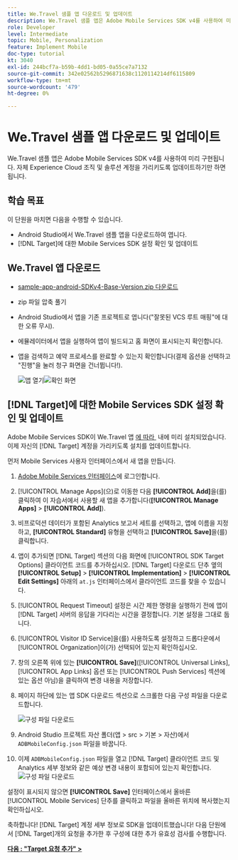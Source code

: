 ```yaml
---
title: We.Travel 샘플 앱 다운로드 및 업데이트
description: We.Travel 샘플 앱은 Adobe Mobile Services SDK v4를 사용하여 미리 구현됩니다. 자체 Experience Cloud 조직 및 솔루션 계정을 가리키도록 업데이트하기만 하면 됩니다.
role: Developer
level: Intermediate
topic: Mobile, Personalization
feature: Implement Mobile
doc-type: tutorial
kt: 3040
exl-id: 244bcf7a-b59b-4dd1-bd05-0a55ce7a7132
source-git-commit: 342e02562b5296871638c1120114214df6115809
workflow-type: tm+mt
source-wordcount: '479'
ht-degree: 0%

---
```


# We.Travel 샘플 앱 다운로드 및 업데이트

We.Travel 샘플 앱은 Adobe Mobile Services SDK v4를 사용하여 미리 구현됩니다. 자체 Experience Cloud 조직 및 솔루션 계정을 가리키도록 업데이트하기만 하면 됩니다.

## 학습 목표

이 단원을 마치면 다음을 수행할 수 있습니다.

* Android Studio에서 We.Travel 샘플 앱을 다운로드하여 엽니다.
* [!DNL Target]에 대한 Mobile Services SDK 설정 확인 및 업데이트

## We.Travel 앱 다운로드

* [sample-app-android-SDKv4-Base-Version.zip 다운로드](assets/sample-app-android-SDKv4-Base-Version.zip)
* zip 파일 압축 풀기
* Android Studio에서 앱을 기존 프로젝트로 엽니다(&quot;잘못된 VCS 루트 매핑&quot;에 대한 오류 무시).
* 에뮬레이터에서 앱을 실행하여 앱이 빌드되고 홈 화면이 표시되는지 확인합니다.
* 앱을 검색하고 예약 프로세스를 완료할 수 있는지 확인합니다(결제 옵션을 선택하고 &quot;진행&quot;을 눌러 청구 화면을 건너뜁니다!).

  ![앱 열기](assets/wetravel_homeScreen.png)![확인 화면](assets/wetravel_confirmationScreen.png)

## [!DNL Target]에 대한 Mobile Services SDK 설정 확인 및 업데이트

Adobe Mobile Services SDK이 We.Travel 앱 [에 따라 &#x200B;](https://experienceleague.adobe.com/docs/mobile-services/android/getting-started-android/requirements.html?lang=ko) 내에 미리 설치되었습니다. 이제 자신의 [!DNL Target] 계정을 가리키도록 설치를 업데이트합니다.

먼저 Mobile Services 사용자 인터페이스에서 새 앱을 만듭니다.

1. [Adobe Mobile Services 인터페이스](https://mobilemarketing.adobe.com/)에 로그인합니다.
1. [!UICONTROL Manage Apps]&#x200B;(으)로 이동한 다음 **[!UICONTROL Add]**&#x200B;을(를) 클릭하여 이 자습서에서 사용할 새 앱을 추가합니다(**[!UICONTROL Manage Apps]** > **[!UICONTROL Add]**).
1. 비프로덕션 데이터가 포함된 Analytics 보고서 세트를 선택하고, 앱에 이름을 지정하고, **[!UICONTROL Standard]** 유형을 선택하고 **[!UICONTROL Save]**&#x200B;을(를) 클릭합니다.
1. 앱이 추가되면 [!DNL Target] 섹션의 다음 화면에 [!UICONTROL SDK Target Options] 클라이언트 코드를 추가하십시오. [!DNL Target] 다운로드 단추 옆의 **[!UICONTROL Setup]** > **[!UICONTROL Implementation]** > **[!UICONTROL Edit Settings]** 아래의 `at.js` 인터페이스에서 클라이언트 코드를 찾을 수 있습니다.
1. [!UICONTROL Request Timeout] 설정은 시간 제한 명령을 실행하기 전에 앱이 [!DNL Target] 서버의 응답을 기다리는 시간을 결정합니다. 기본 설정을 그대로 둡니다.
1. [!UICONTROL Visitor ID Service]을(를) 사용하도록 설정하고 드롭다운에서 [!UICONTROL Organization]이(가) 선택되어 있는지 확인하십시오.
1. 창의 오른쪽 위에 있는 **[!UICONTROL Save]**([!UICONTROL Universal Links], [!UICONTROL App Links] 옵션 또는 [!UICONTROL Push Services] 섹션에 있는 옵션 아님)을 클릭하여 변경 내용을 저장합니다.
1. 페이지 하단에 있는 앱 SDK 다운로드 섹션으로 스크롤한 다음 구성 파일을 다운로드합니다.

   ![구성 파일 다운로드](assets/config_file.jpg)

1. Android Studio 프로젝트 자산 폴더(앱 > src > 기본 > 자산)에서 `ADBMobileConfig.json` 파일을 바꿉니다.

1. 이제 `ADBMobileConfig.json` 파일을 열고 [!DNL Target] 클라이언트 코드 및 Analytics 세부 정보와 같은 예상 변경 내용이 포함되어 있는지 확인합니다.
   ![구성 파일 다운로드](assets/client_code.jpg)

설정이 표시되지 않으면 **[!UICONTROL Save]** 인터페이스에서 올바른 [!UICONTROL Mobile Services] 단추를 클릭하고 파일을 올바른 위치에 복사했는지 확인하십시오.

축하합니다! [!DNL Target] 계정 세부 정보로 SDK을 업데이트했습니다! 다음 단원에서 [!DNL Target]개의 요청을 추가한 후 구성에 대한 추가 유효성 검사를 수행합니다.

**[다음 : &quot;Target 요청 추가&quot; >](add-requests.md)**
